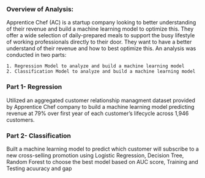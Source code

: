 ### Overview of Analysis:
Apprentice Chef (AC) is a startup company looking to better understanding of their revenue and build a machine learning model to optimize this. They offer a wide selection of daily-prepared meals to support the busy lifestyle of working professionals directly to their door. They want to have a better understand of their revenue and how to best optimize this. An analysis was conducted in two parts:

	1. Regression Model to analyze and build a machine learning model  
	2. Classification Model to analyze and build a machine learning model 
### Part 1- Regression
Utilized an aggregated customer relationship managment dataset provided by Apprentice Chef company to build a machine learning model predicting revenue at 79% over first year of each customer’s lifecycle across 1,946 customers.

### Part 2- Classification
Built a machine learning model to predict which customer will subscribe to a new cross-selling promotion using Logistic Regression, Decision Tree, Random Forest to choose the best model based on AUC score, Training and Testing acuuracy and gap
